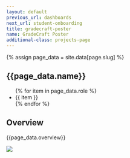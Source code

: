 ```yaml
---
layout: default
previous_url: dashboards
next_url: student-onboarding
title: gradecraft-poster
name: GradeCraft Poster
additional-class: projects-page
---
```

{% assign page_data = site.data[page.slug] %}

<section>
  <div class="section-header"><h1>{{page_data.name}}</h1>
    <ul class="project-roles">
      {% for item in page_data.role %}
        <li>{{ item }}</li>
      {% endfor %}
    </ul>
  </div>

  <div class="project-data">
    <div class="case-study challenge">
      <h2>Overview</h2>
      <p>{{page_data.overview}}</p>
    </div>
    <div class="project-photo">
      <img src="/img/{{page_data.project_image_1}}">
    </div>
  </div>

</section>

